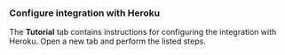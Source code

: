 ### Configure integration with Heroku

The **Tutorial** tab contains instructions for configuring the integration with Heroku. Open a new tab and perform the listed steps.
